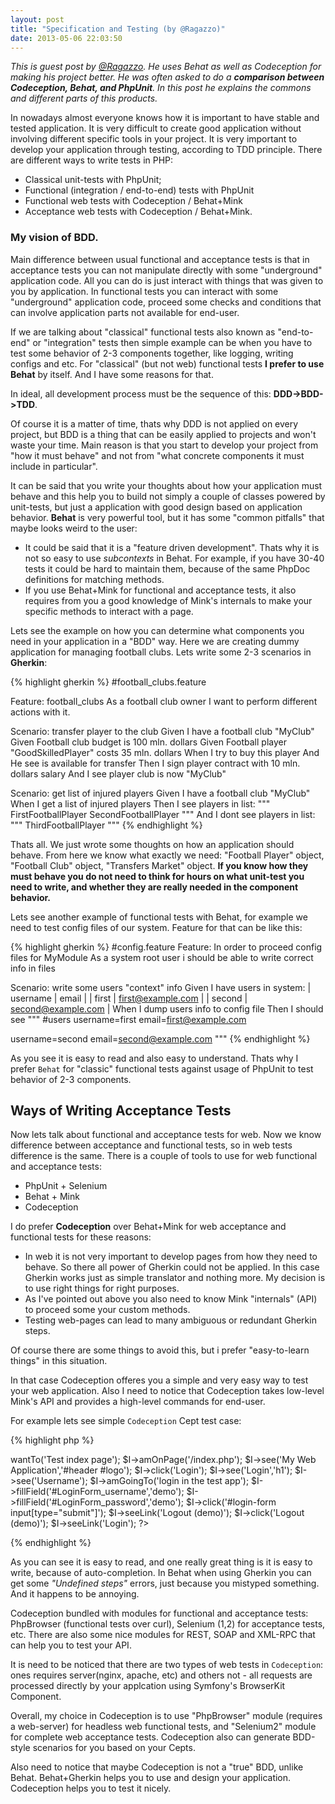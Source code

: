 ```yaml
---
layout: post
title: "Specification and Testing (by @Ragazzo)"
date: 2013-05-06 22:03:50
---
```


*This is guest post by [@Ragazzo](https://github.com/Ragazzo). He uses Behat as well as Codeception for making his project better. He was often asked to do a **comparison between Codeception, Behat, and PhpUnit**. In this post he explains the commons and different parts of this products.*

In nowadays almost everyone knows how it is important to have stable and tested application. It is very difficult to create good application without involving different specific tools in your project. It is very important to develop your application through testing, according to TDD principle. There are different ways to write tests in PHP: 

* Classical unit-tests with PhpUnit;
* Functional (integration / end-to-end) tests with PhpUnit
* Functional web tests with Codeception / Behat+Mink
* Acceptance web tests with Codeception / Behat+Mink.

### My vision of BDD.

Main difference between usual functional and acceptance tests is that in acceptance tests you can not manipulate directly with some "underground" application code. All you can do is just interact with things that was given to you by application. In functional tests you can interact with some "underground" application code, proceed some checks and conditions that can involve application parts not available for end-user. 

If we are talking about "classical" functional tests also known as "end-to-end" or "integration" tests then simple example can be when you have to test some behavior of 2-3 components together, like logging, writing configs and etc. For "classical" (but not web) functional tests **I prefer to use Behat** by itself. And I have some reasons for that. 

In ideal, all development process must be the sequence of this: **DDD->BDD->TDD**. 

Of course it is a matter of time, thats why DDD is not applied on every project, but BDD is a thing that can be easily applied to projects and won't waste your time.  Main reason is that you start to develop your project from "how it must behave" and not from "what concrete components it must include in particular".

It can be said that you write your thoughts about how your application must behave and this help you to build not simply a couple of classes powered by unit-tests, but just a application with good design based on application behavior. **Behat** is very powerful tool, but it has some "common pitfalls" that maybe looks weird to the user:

* It could be said that it is a "feature driven development". Thats why it is not so easy to use *subcontexts* in Behat. For example, if you have 30-40 tests it could be hard to maintain them, because of the same PhpDoc definitions for matching methods.
* If you use Behat+Mink for functional and acceptance tests, it also requires from you a good knowledge of  Mink's internals to make your specific methods to interact with a page.

Lets see the example on how you can determine what components you need in your application in a "BDD" way.
Here we are creating dummy application for managing football clubs. Lets write some 2-3 scenarios in **Gherkin**:

{% highlight gherkin %}
#football_clubs.feature

Feature: football_clubs
  As a football club owner
  I want to perform different actions with it.

  Scenario: transfer player to the club
    Given I have a football club "MyClub"
    Given Football club budget is 100 mln. dollars
    Given Football player "GoodSkilledPlayer" costs 35 mln. dollars
    When I try to buy this player
    And He see is available for transfer
    Then I sign player contract with 10 mln. dollars salary
    And I see player club is now "MyClub"

  Scenario: get list of injured players
    Given I have a football club "MyClub"
    When I get a list of injured players
    Then I see players in list:
    """
    FirstFootballPlayer
    SecondFootballPlayer
    """
    And I dont see players in list:
    """
    ThirdFootballPlayer
    """
{% endhighlight %}

  Thats all. We just wrote some thoughts on how an application should behave. From here we know what exactly we need: "Football Player" object, "Football Club" object, "Transfers Market" object. **If you know how they must behave you do not need to think for hours on what unit-test you need to write, and whether they are really needed in the component behavior.**

  Lets see another example of functional tests with Behat, for example we need to test config files of our system. Feature for that can be like this:

{% highlight gherkin %}
#config.feature
Feature:
  In order to proceed config files for MyModule
  As a system root user i should be able
  to write correct info in files

  Scenario: write some users "context" info
  Given I have users in system:
    | username | email              |
    | first    | first@example.com  |
    | second   | second@example.com |
  When I dump users info to config file
  Then I should see
  """
  #users
  username=first
  email=first@example.com

  username=second
  email=second@example.com
  """
{% endhighlight %}

As you see it is easy to read and also easy to understand. Thats why I prefer ```Behat``` for "classic" functional tests against usage of PhpUnit to test behavior of 2-3 components.

## Ways of Writing Acceptance Tests
 
Now lets talk about functional and acceptance tests for web. Now we know difference between acceptance and functional tests, so in web tests difference is the same. There is a couple of tools to use for web functional and acceptance tests:

* PhpUnit + Selenium
* Behat + Mink
* Codeception
 
I do prefer **Codeception** over Behat+Mink for web acceptance and functional tests for these reasons:

* In web it is not very important to develop pages from how they need to behave. So there all power of Gherkin could not be applied. In this case Gherkin works just as simple translator and nothing more. My decision is to use right things for right purposes.
* As I've pointed out above you also need to know Mink "internals" (API) to proceed some your custom methods.
* Testing web-pages can lead to many ambiguous or redundant Gherkin steps.

Of course there are some things to avoid this, but i prefer "easy-to-learn things" in this situation.
 
In that case Codeception offeres you a simple and very easy way to test your web application. Also I need to
notice that Codeception takes low-level Mink's API and provides a high-level commands for end-user.
 
For example lets see simple ```Codeception``` Cept test case:
 
{% highlight php %}
<?php
$I = new TestGuy($scenario);
$I->wantTo('Test index page');
$I->amOnPage('/index.php');
$I->see('My Web Application','#header #logo');
$I->click('Login');
$I->see('Login','h1');
$I->see('Username');
$I->amGoingTo('login in the test app');
$I->fillField('#LoginForm_username','demo');
$I->fillField('#LoginForm_password','demo');
$I->click('#login-form input[type="submit"]');
$I->seeLink('Logout (demo)');
$I->click('Logout (demo)');
$I->seeLink('Login');
?>
{% endhighlight %}
 
As you can see it is easy to read, and one really great thing is it is easy to write, because of auto-completion. In Behat when using Gherkin you can get some *"Undefined steps"* errors, just because you mistyped something. And it happens to be annoying. 

Codeception bundled with modules for functional and acceptance tests: PhpBrowser (functional tests over curl), Selenium (1,2) for acceptance tests, etc. There are also some nice modules for REST, SOAP and XML-RPC that can help you to test your API.

It is need to be noticed that there are two types of web tests in ```Codeception```: ones requires server(nginx, apache, etc) and others not - all requests are processed directly by your applcation using Symfony's BrowserKit Component.
 
Overall, my choice in Codeception is to use "PhpBrowser" module (requires a web-server) for headless web functional tests, and "Selenium2" module for complete web acceptance tests. Codeception also can generate BDD-style scenarios for you based on your Cepts.

Also need to notice that maybe Codeception is not a "true" BDD, unlike Behat. Behat+Gherkin helps you to use and design your application. Codeception helps you to test it nicely.